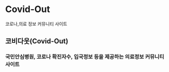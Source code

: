# Covid-Out
코로나,의료 정보 커뮤니티 사이트

## 코비다웃(Covid-Out)

### 국민안심병원, 코로나 확진자수, 입국정보 등을 제공하는 의료정보 커뮤니티 사이트
